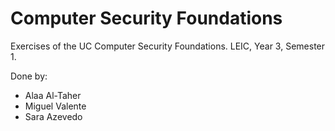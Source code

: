 # Computer Security Foundations

Exercises of the UC Computer Security Foundations. LEIC, Year 3, Semester 1.

Done by:
- Alaa Al-Taher 
- Miguel Valente 
- Sara Azevedo
